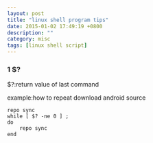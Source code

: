 ```yaml
---
layout: post
title: "linux shell program tips"
date: 2015-01-02 17:49:19 +0800
description: ""
category: misc
tags: [linux shell script]
---
```


### 1 $?

$?:return value of last command

example:how to repeat download android source


	repo sync
	while [ $? -ne 0 ] ;
	do
		repo sync
	end

